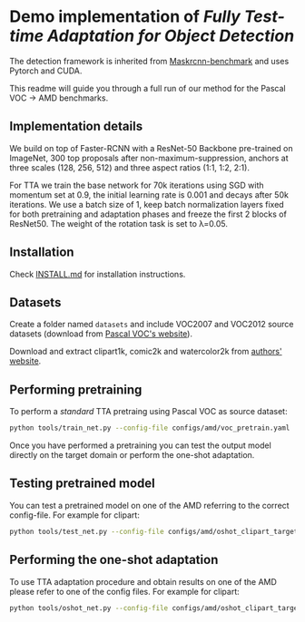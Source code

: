 # Demo implementation of *Fully Test-time Adaptation for Object Detection*

The detection framework is inherited from [Maskrcnn-benchmark](https://github.com/facebookresearch/maskrcnn-benchmark) and uses Pytorch and CUDA.

This readme will guide you through a full run of our method for the Pascal VOC -> AMD benchmarks. 

## Implementation details 

We build on top of Faster-RCNN with a ResNet-50 Backbone pre-trained on ImageNet, 300 top proposals
after non-maximum-suppression, anchors at three scales (128, 256, 512) and three aspect ratios (1:1,
1:2, 2:1).

For TTA we train the base network for 70k iterations using SGD with momentum set at 0.9, the
initial learning rate is 0.001 and decays after 50k iterations. We use a batch size of 1, keep 
batch normalization layers fixed for both pretraining and adaptation phases and freeze the first 
2 blocks of ResNet50. The weight of the rotation task is set to λ=0.05.

## Installation

Check [INSTALL.md](INSTALL.md) for installation instructions.

## Datasets

Create a folder named `datasets` and include VOC2007 and VOC2012 source datasets (download from
[Pascal VOC's website](http://host.robots.ox.ac.uk/pascal/VOC/)).

Download and extract clipart1k, comic2k and watercolor2k from [authors'
website](https://naoto0804.github.io/cross_domain_detection/).

## Performing pretraining 

To perform a *standard* TTA pretraing using Pascal VOC as source dataset:

```bash
python tools/train_net.py --config-file configs/amd/voc_pretrain.yaml
```

Once you have performed a pretraining you can test the output model directly on the target domain or
perform the one-shot adaptation.

## Testing pretrained model

You can test a pretrained model on one of the AMD referring to the correct config-file. For example
for clipart:

```bash
python tools/test_net.py --config-file configs/amd/oshot_clipart_target.yaml --ckpt <pretrain_output_dir>/model_final.pth
```

## Performing the one-shot adaptation

To use TTA adaptation procedure and obtain results on one of the AMD please refer to one of the
config files. For example for clipart:

```bash
python tools/oshot_net.py --config-file configs/amd/oshot_clipart_target.yaml --ckpt <pretrain_output_dir>/model_final.pth
```
